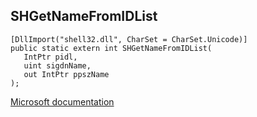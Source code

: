 ## SHGetNameFromIDList

```
[DllImport("shell32.dll", CharSet = CharSet.Unicode)]
public static extern int SHGetNameFromIDList(
   IntPtr pidl,
   uint sigdnName,
   out IntPtr ppszName
);
```

[Microsoft documentation](TODO)
